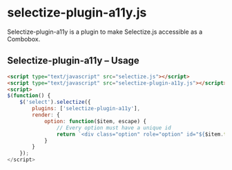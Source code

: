 # selectize-plugin-a11y.js
Selectize-plugin-a11y is a plugin to make Selectize.js accessible as a Combobox.

## Selectize-plugin-a11y – Usage

```html
<script type="text/javascript" src="selectize.js"></script>
<script type="text/javascript" src="selectize-plugin-a11y.js"></script>
<script>
$(function() {
    $('select').selectize({
        plugins: ['selectize-plugin-a11y'],
        render: {
            option: function($item, escape) {
                // Every option must have a unique id
                return `<div class="option" role="option" id="${$item.text.replace(' ', '')}">${$item.text}</div>`
            }
        }
    });
</script>
```

